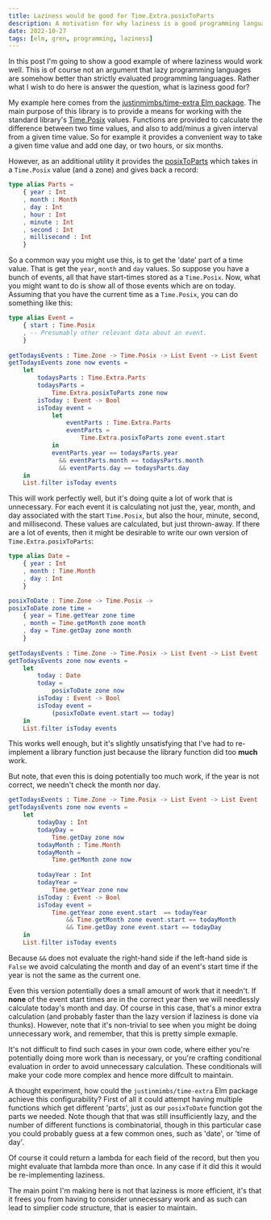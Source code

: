 ```yaml
---
title: Laziness would be good for Time.Extra.posixToParts
description: A motivation for why laziness is a good programming language feature.
date: 2022-10-27
tags: [elm, gren, programming, laziness]
---
```


In this post I'm going to show a good example of where laziness would work well. This is of course not an argument
that lazy programming languages are somehow better than strictly evaluated programming languages. Rather what I wish to
do here is answer the question, what is laziness good for?


My example here comes from the [justinmimbs/time-extra Elm package](https://package.elm-lang.org/packages/justinmimbs/time-extra/latest/).
The main purpose of this library is to provide a means for working with the standard library's [Time.Posix](https://package.elm-lang.org/packages/elm/time/latest/Time#Posix)
values. Functions are provided to calculate the difference between two time values, and also to add/minus a given interval from a
given time value. So for example it provides a convenient way to take a given time value and add one day, or two hours, or six months.

However, as an additional utility it provides the [posixToParts](https://package.elm-lang.org/packages/justinmimbs/time-extra/latest/Time-Extra#posixToParts)
which takes in a `Time.Posix` value (and a zone) and gives back a record:

```elm
type alias Parts =
    { year : Int
    , month : Month
    , day : Int
    , hour : Int
    , minute : Int
    , second : Int
    , millisecond : Int
    }
```

So a common way you might use this, is to get the 'date' part of a time value. That is get the `year`, `month` and `day` values.
So suppose you have a bunch of events, all that have start-times stored as a `Time.Posix`. Now, what you might want to do is show all of
those events which are on today. Assuming that you have the current time as a `Time.Posix`, you can do something like this:

```elm
type alias Event =
    { start : Time.Posix 
    , -- Presumably other relevant data about an event.
    }
        
getTodaysEvents : Time.Zone -> Time.Posix -> List Event -> List Event
getTodaysEvents zone now events =
    let
        todaysParts : Time.Extra.Parts
        todaysParts =
            Time.Extra.posixToParts zone now
        isToday : Event -> Bool
        isToday event =
            let
                eventParts : Time.Extra.Parts
                eventParts =
                    Time.Extra.posixToParts zone event.start
            in
            eventParts.year == todaysParts.year
              && eventParts.month == todaysParts.month
              && eventParts.day == todaysParts.day
    in
    List.filter isToday events
```

This will work perfectly well, but it's doing quite a lot of work that is unnecessary. For each event it is calculating not just the,
year, month, and day associated with the start `Time.Posix`, but also the hour, minute, second, and millisecond. These values are
calculated, but just thrown-away. If there are a lot of events, then it might be desirable to write our own version of `Time.Extra.posixToParts`:


```elm
type alias Date =
    { year : Int
    , month : Time.Month
    , day : Int
    }

posixToDate : Time.Zone -> Time.Posix -> 
posixToDate zone time =
    { year = Time.getYear zone time
    , month = Time.getMonth zone month
    , day = Time.getDay zone month
    }
        
getTodaysEvents : Time.Zone -> Time.Posix -> List Event -> List Event
getTodaysEvents zone now events =
    let
        today : Date
        today =
            posixToDate zone now
        isToday : Event -> Bool
        isToday event =
            (posixToDate event.start == today)
    in
    List.filter isToday events
```

This works well enough, but it's slightly unsatisfying that I've had to re-implement a library function just because the
library function did too **much** work.

But note, that even this is doing potentially too much work, if the year is not correct, we needn't check the month nor day.


```elm
getTodaysEvents : Time.Zone -> Time.Posix -> List Event -> List Event
getTodaysEvents zone now events =
    let
        todayDay : Int
        todayDay =
            Time.getDay zone now
        todayMonth : Time.Month
        todayMonth =
            Time.getMonth zone now
        
        todayYear : Int
        todayYear =
            Time.getYear zone now
        isToday : Event -> Bool
        isToday event =
            Time.getYear zone event.start  == todayYear
                && Time.getMonth zone event.start == todayMonth
                && Time.getDay zone event.start == todayDay
    in
    List.filter isToday events
```

Because `&&` does not evaluate the right-hand side if the left-hand side is `False` we avoid calculating the month and day of an
event's start time if the year is not the same as the current one.

Even this version potentially does a small amount of work that it needn't. If **none** of the event start times are in the correct year
then we will needlessly calculate today's month and day. Of course in this case, that's a minor extra calculation (and probably faster than
the lazy version if laziness is done via thunks). However, note that it's non-trivial to see when you might be doing unnecessary work, and
remember, that this is pretty simple exmaple.

It's not difficult to find such cases in your own code, where either you're potentially doing more work than is necessary, or you're
crafting conditional evaluation in order to avoid unnecessary calculation. These conditionals will make your code more complex and
hence more diffcult to maintain.

A thought experiment, how could the `justinmimbs/time-extra` Elm package achieve this configurability? First of all it could attempt
having multiple functions which get different 'parts', just as our `posixToDate` function got the parts we needed. Note though that
that was still insufficiently lazy, and the number of different functions is combinatorial, though in this particular case you could
probably guess at a few common ones, such as 'date', or 'time of day'.

Of course it could return a lambda for each field of the record, but then you might evaluate that lambda more than once. In any case
if it did this it would be re-implementing laziness. 

The main point I'm making here is not that laziness is more efficient, it's that it frees you from having to consider unnecessary work
and as such can lead to simplier code structure, that is easier to maintain.
